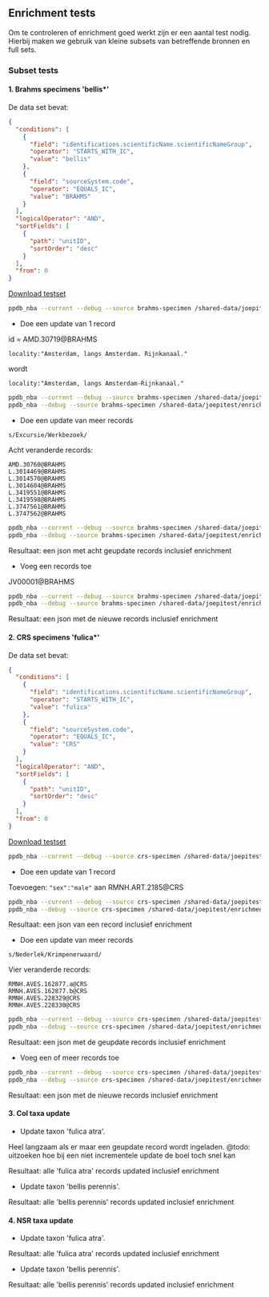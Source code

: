 ## Enrichment tests

Om te controleren of enrichment goed werkt zijn er een
aantal test nodig. Hierbij maken we gebruik van kleine
subsets van betreffende bronnen en full sets.

### Subset tests

#### 1. Brahms specimens 'bellis*'

De data set bevat:

```json
{
  "conditions": [
    {
      "field": "identifications.scientificName.scientificNameGroup",
      "operator": "STARTS_WITH_IC",
      "value": "bellis"
    },
    {
      "field": "sourceSystem.code",
      "operator": "EQUALS_IC",
      "value": "BRAHMS"
    }
  ],
  "logicalOperator": "AND",
  "sortFields": [
    {
      "path": "unitID",
      "sortOrder": "desc"
    }
  ],
  "from": 0
}
```

[Download testset](https://api.biodiversitydata.nl/v2/specimen/download/?_querySpec=%7B%20%20%20%22conditions%22%20%3A%20%5B%0A%20%20%20%20%7B%20%22field%22%20%3A%20%22identifications.scientificName.scientificNameGroup%22%2C%20%22operator%22%20%3A%20%22STARTS_WITH_IC%22%2C%20%22value%22%20%3A%20%22bellis%22%20%7D%2C%0A%20%20%20%20%7B%20%22field%22%20%3A%20%22sourceSystem.code%22%2C%20%22operator%22%20%3A%20%22EQUALS_IC%22%2C%20%22value%22%20%3A%20%22BRAHMS%22%20%7D%0A%20%20%5D%2C%0A%20%20%22logicalOperator%22%20%3A%20%22AND%22%2C%0A%20%20%22sortFields%22%20%3A%20%5B%20%7B%20%22path%22%20%3A%20%22unitID%22%2C%20%22sortOrder%22%20%3A%20%22desc%22%20%7D%20%5D%2C%0A%20%20%22from%22%20%3A%200%0A%7D
)

```bash
ppdb_nba --current --debug --source brahms-specimen /shared-data/joepitest/enrichment_tests/bellis-before.json
```
 
 * Doe een update van 1 record
 
id = AMD.30719@BRAHMS 
 
```
locality:"Amsterdam, langs Amsterdam. Rijnkanaal."
```

wordt

```
locality:"Amsterdam, langs Amsterdam-Rijnkanaal."
```

```bash
ppdb_nba --current --debug --source brahms-specimen /shared-data/joepitest/enrichment_tests/bellis-before.json
ppdb_nba --debug --source brahms-specimen /shared-data/joepitest/enrichment_tests/bellis-1update.json
```


 * Doe een update van meer records
 
`s/Excursie/Werkbezoek/`

Acht veranderde records:

```
AMD.30760@BRAHMS
L.3014469@BRAHMS
L.3014570@BRAHMS
L.3014604@BRAHMS
L.3419551@BRAHMS
L.3419598@BRAHMS
L.3747561@BRAHMS
L.3747562@BRAHMS
```

```bash
ppdb_nba --current --debug --source brahms-specimen /shared-data/joepitest/enrichment_tests/bellis-before.json
ppdb_nba --debug --source brahms-specimen /shared-data/joepitest/enrichment_tests/bellis-moreupdates.json
```
 
 Resultaat: een json met acht geupdate records inclusief enrichment
    
 * Voeg een records toe
 
 JV00001@BRAHMS 
 
```bash
ppdb_nba --current --debug --source brahms-specimen /shared-data/joepitest/enrichment_tests/bellis-before.json
ppdb_nba --debug --source brahms-specimen /shared-data/joepitest/enrichment_tests/bellis-addone.json
```
 
 
 Resultaat: een json met de nieuwe records inclusief enrichment

#### 2. CRS specimens 'fulica*'

De data set bevat:

```json
{
  "conditions": [
    {
      "field": "identifications.scientificName.scientificNameGroup",
      "operator": "STARTS_WITH_IC",
      "value": "fulica"
    },
    {
      "field": "sourceSystem.code",
      "operator": "EQUALS_IC",
      "value": "CRS"
    }
  ],
  "logicalOperator": "AND",
  "sortFields": [
    {
      "path": "unitID",
      "sortOrder": "desc"
    }
  ],
  "from": 0
}
```
    
[Download testset](https://api.biodiversitydata.nl/v2/specimen/download/?_querySpec=%7B%20%20%20%22conditions%22%3A%20%5B%0A%20%20%20%20%7B%0A%20%20%20%20%20%20%22field%22%3A%20%22identifications.scientificName.scientificNameGroup%22%2C%0A%20%20%20%20%20%20%22operator%22%3A%20%22STARTS_WITH_IC%22%2C%0A%20%20%20%20%20%20%22value%22%3A%20%22fulica%22%0A%20%20%20%20%7D%2C%0A%20%20%20%20%7B%0A%20%20%20%20%20%20%22field%22%3A%20%22sourceSystem.code%22%2C%0A%20%20%20%20%20%20%22operator%22%3A%20%22EQUALS_IC%22%2C%0A%20%20%20%20%20%20%22value%22%3A%20%22CRS%22%0A%20%20%20%20%7D%0A%20%20%5D%2C%0A%20%20%22logicalOperator%22%3A%20%22AND%22%2C%0A%20%20%22sortFields%22%3A%20%5B%0A%20%20%20%20%7B%0A%20%20%20%20%20%20%22path%22%3A%20%22unitID%22%2C%0A%20%20%20%20%20%20%22sortOrder%22%3A%20%22desc%22%0A%20%20%20%20%7D%0A%20%20%5D%2C%0A%20%20%22from%22%3A%200%0A%7D
)

```bash
ppdb_nba --current --debug --source crs-specimen /shared-data/joepitest/enrichment_tests/fulica-before.json
```
    
 * Doe een update van 1 record
 
 Toevoegen: `"sex":"male"`  aan RMNH.ART.2185@CRS

```bash
ppdb_nba --current --debug --source crs-specimen /shared-data/joepitest/enrichment_tests/fulica-before.json
ppdb_nba --debug --source crs-specimen /shared-data/joepitest/enrichment_tests/fulica-1update.json
```
 
 Resultaat: een json van een record inclusief enrichment
 
 * Doe een update van meer records
 
`s/Nederlek/Krimpenerwaard/`
 
 Vier veranderde records:
 
```
RMNH.AVES.162877.a@CRS
RMNH.AVES.162877.b@CRS 
RMNH.AVES.228329@CRS
RMNH.AVES.228330@CRS
```

```bash
ppdb_nba --current --debug --source crs-specimen /shared-data/joepitest/enrichment_tests/fulica-before.json
ppdb_nba --debug --source crs-specimen /shared-data/joepitest/enrichment_tests/fulica-moreupdates.json
```
 
 Resultaat: een json met de geupdate records inclusief enrichment
    
 * Voeg een of meer records toe
 
```bash
ppdb_nba --current --debug --source crs-specimen /shared-data/joepitest/enrichment_tests/fulica-before.json
ppdb_nba --debug --source crs-specimen /shared-data/joepitest/enrichment_tests/fulica-addone.json
```
 
 Resultaat: een json met de nieuwe records inclusief enrichment

#### 3. Col taxa update

 * Update taxon 'fulica atra'.
 
 Heel langzaam als er maar een geupdate record wordt ingeladen.
 @todo: uitzoeken hoe bij een niet incrementele update de boel toch snel kan
 
 Resultaat: alle 'fulica atra' records updated inclusief enrichment
 
 * Update taxon 'bellis perennis'.
    
 Resultaat: alle 'bellis perennis' records updated inclusief enrichment

#### 4. NSR taxa update

 * Update taxon 'fulica atra'.
 
 Resultaat: alle 'fulica atra' records updated inclusief enrichment
 
 * Update taxon 'bellis perennis'.
    
 Resultaat: alle 'bellis perennis' records updated inclusief enrichment


